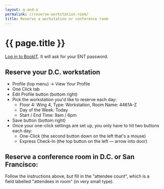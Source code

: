 ```yaml
---
layout: q-and-a
permalink: //reserve-workstation-room/
title: Reserve a workstation or conference room
---
```

# {{ page.title }}

[Log in to BookIT](https://bookit.gsa.gov/mobile/auth/spnego/spnegoLogin.jsp). It will ask for your ENT password.

## Reserve your D.C. workstation

* Profile (top menu) -> View Your Profile
* One Click tab
* Edit Profile button (bottom right)
* Pick the workstation you'd like to reserve each day:
    * Floor 4: Wing 4, Type: Workstation, Room Name: 4461A-Z
    * Day of the Week: Today
    * Start / End Time: 9am / 6pm
* Save button (bottom right)
* Once your one-click settings are set up, you only have to hit two buttons each day:
    * One-Click (the second button down on the left that's a mouse)
    * Express Check-In (the top button on the left — arrow into door)

## Reserve a conference room in D.C. or San Francisco:
 
Follow the instructions above, but fill in the "attendee count", which is a field labelled "attendees in room" (in very small type).

